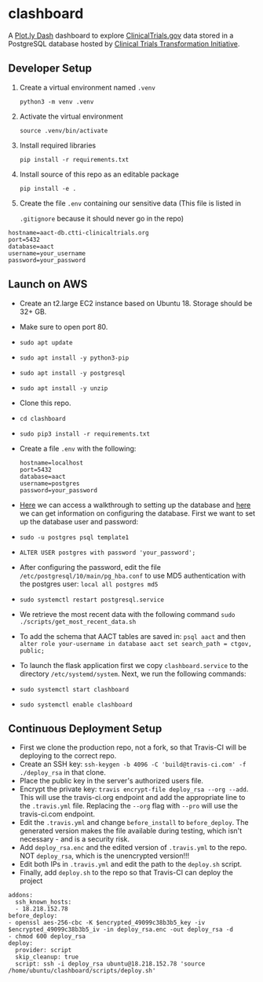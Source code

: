 
# clashboard

A [Plot.ly Dash](https://dash.plot.ly/) dashboard to explore [ClinicalTrials.gov](https://clinicaltrials.gov/) data
stored in a PostgreSQL database hosted by
[Clinical Trials Transformation Initiative](https://aact.ctti-clinicaltrials.org/).


## Developer Setup

1. Create a virtual environment named `.venv`

    `python3 -m venv .venv`

2. Activate the virtual environment

    `source .venv/bin/activate`

3. Install required libraries

    `pip install -r requirements.txt`

4. Install source of this repo as an editable package

    `pip install -e .`

5. Create the file `.env` containing our sensitive data (This file is listed in

   `.gitignore` because it should never go in the repo)

  ```
  hostname=aact-db.ctti-clinicaltrials.org
  port=5432
  database=aact
  username=your_username
  password=your_password

  ```   

## Launch on AWS

* Create an t2.large EC2 instance based on Ubuntu 18. Storage should be 32+ GB.
* Make sure to open port 80.
* `sudo apt update`
* `sudo apt install -y python3-pip`
* `sudo apt install -y postgresql`
* `sudo apt install -y unzip`
* Clone this repo.
* `cd clashboard`
* `sudo pip3 install -r requirements.txt`
* Create a file `.env` with the following:

  ```
  hostname=localhost
  port=5432
  database=aact
  username=postgres
  password=your_password

  ```

* [Here](https://aact.ctti-clinicaltrials.org/snapshots) we can access a walkthrough to setting up the database and [here](https://help.ubuntu.com/stable/serverguide/postgresql.html) we can get information on configuring the database. First we want to set up the database user and password:
* `sudo -u postgres psql template1`
* `ALTER USER postgres with password 'your_password';`

* After configuring the password, edit the file `/etc/postgresql/10/main/pg_hba.conf` to use MD5 authentication with the postgres user:
`local all postgres md5`

* `sudo systemctl restart postgresql.service`

* We retrieve the most recent data with the following command `sudo ./scripts/get_most_recent_data.sh`

* To add the schema that AACT tables are saved in: `psql aact` and then `alter role your-username in database aact set search_path = ctgov, public;`

* To launch the flask application first we copy `clashboard.service` to the directory `/etc/systemd/system`. Next, we run the following commands:
* `sudo systemctl start clashboard`
* `sudo systemctl enable clashboard`

## Continuous Deployment Setup

* First we clone the production repo, not a fork, so that Travis-CI will be deploying to the correct repo.
* Create an SSH key: `ssh-keygen -b 4096 -C 'build@travis-ci.com' -f ./deploy_rsa` in that clone.
* Place the public key in the server's authorized users file.
* Encrypt the private key: `travis encrypt-file deploy_rsa --org --add`. This will use the travis-ci.org endpoint and add the appropriate line to the `.travis.yml` file. Replacing the `--org` flag with `--pro` will use the travis-ci.com endpoint.
* Edit the `.travis.yml` and change `before_install` to `before_deploy`. The generated version makes the file available during testing, which isn't necessary - and is a security risk.
* Add `deploy_rsa.enc` and the edited version of `.travis.yml` to the repo. NOT `deploy_rsa`, which is the unencrypted version!!!
* Edit both IPs in `.travis.yml` and edit the path to the `deploy.sh` script.
* Finally, add `deploy.sh` to the repo so that Travis-CI can deploy the project

```
addons:
  ssh_known_hosts:
  - 18.218.152.78
before_deploy:
- openssl aes-256-cbc -K $encrypted_49099c38b3b5_key -iv $encrypted_49099c38b3b5_iv -in deploy_rsa.enc -out deploy_rsa -d
- chmod 600 deploy_rsa
deploy:
  provider: script
  skip_cleanup: true
  script: ssh -i deploy_rsa ubuntu@18.218.152.78 'source /home/ubuntu/clashboard/scripts/deploy.sh'
```
